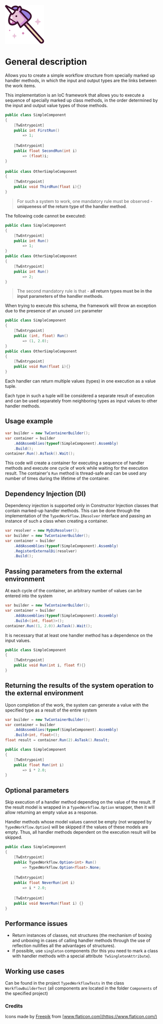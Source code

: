 ![TypedWorkflow Logo](/icon.png)

# General description
Allows you to create a simple workflow structure from specially marked up handler methods, in which the input and output types are the links between the work items.

This implementation is an IoC framework that allows you to execute a sequence of specially marked up class methods, in the order determined by the input and output value types of those methods.
```C#
public class SimpleComponent
{
    [TwEntrypoint]
    public int FirstRun()
        => 1;

    [TwEntrypoint]
    public float SecondRun(int i)
        => (float)i;
}

public class OtherSimpleComponent
{
    [TwEntrypoint]
    public void ThirdRun(float i){}
}

```
> For such a system to work, one mandatory rule must be observed - **uniqueness of the return type of the handler method**.

The following code cannot be executed:
```C#
public class SimpleComponent
{
    [TwEntrypoint]
    public int Run()
        => 1;
}
public class OtherSimpleComponent
{
    [TwEntrypoint]
    public int Run()
        => 2;
}
```
> The second mandatory rule is that - **all return types must be in the input parameters of the handler methods**.

When trying to execute this schema, the framework will throw an exception due to the presence of an unused `int` parameter
```C#
public class SimpleComponent
{
    [TwEntrypoint]
    public (int, float) Run()
        => (1, 2.0);
}
public class OtherSimpleComponent
{
    [TwEntrypoint]
    public void Run(float i){}
}

```
Each handler can return multiple values (types) in one execution as a value tuple.

Each type in such a tuple will be considered a separate result of execution and can be used separately from neighboring types as input values to other handler methods.

## Usage example

```C#
var builder = new TwContainerBuilder();
var container = builder
    .AddAssemblies(typeof(SimpleComponent).Assembly)
    .Build();
container.Run().AsTask().Wait();
```
This code will create a container for executing a sequence of handler methods and execute one cycle of work while waiting for the execution result.
The container's `Run` method is thread-safe and can be used any number of times during the lifetime of the container.

## Dependency Injection (DI)
Dependency injection is supported only in Constructor Injection classes that contain marked-up handler methods.
This can be done through the implementation of the `TypedWorkflow.IResolver` interface and passing an instance of such a class when creating a container.
```C#
var resolver = new MyDiResolver();
var builder = new TwContainerBuilder();
var container = builder
    .AddAssemblies(typeof(SimpleComponent).Assembly)
    .RegisterExternalDi(resolver)
    .Build();
```

## Passing parameters from the external environment
At each cycle of the container, an arbitrary number of values can be entered into the system
```C#
var builder = new TwContainerBuilder();
var container = builder
    .AddAssemblies(typeof(SimpleComponent).Assembly)
    .Build<(int, float)>();
container.Run((1, 2.0)).AsTask().Wait();
```
It is necessary that at least one handler method has a dependence on the input values.
```C#
public class SimpleComponent
{
    [TwEntrypoint]
    public void Run(int i, float f){}
}
```

## Returning the results of the system operation to the external environment
Upon completion of the work, the system can generate a value with the specified type as a result of the entire system
```C#
var builder = new TwContainerBuilder();
var container = builder
    .AddAssemblies(typeof(SimpleComponent).Assembly)
    .Build<int, float>();
float result = container.Run(2).AsTask().Result;
```
```C#
public class SimpleComponent
{
    [TwEntrypoint]
    public float Run(int i)
        => i * 2.0;
}
```

## Optional parameters
Skip execution of a handler method depending on the value of the result.
If the result model is wrapped in a `TypedWorkflow.Option` wrapper, then it will allow returning an empty value as a response.

Handler methods whose model values cannot be empty (not wrapped by `TypedWorkflow.Option`) will be skipped if the values of these models are empty.
Thus, all handler methods dependent on the execution result will be skipped.

```C#
public class SimpleComponent
{
    [TwEntrypoint]
    public TypedWorkflow.Option<int> Run()
        => TypedWorkflow.Option<float>.None;

    [TwEntrypoint]
    public float NeverRun(int i)
        => i * 2.0;

    [TwEntrypoint]
    public void NeverRun(float i) {}
}
```

## Performance issues
* Return instances of classes, not structures (the mechanism of boxing and unboxing in cases of calling handler methods through the use of reflection nullifies all the advantages of structures).
* If possible, use `singlеton` components (for this you need to mark a class with handler methods with a special attribute` TwSingletonAttribute`).

## Working use cases
Can be found in the project `TypedWorkflowTests` in the class` WorkflowBuilderTest` (all components are located in the folder `Components` of the specified project)

### Credits
Icons made by [Freepik](https://www.flaticon.com/authors/freepik) from [www.flaticon.com](https://www.flaticon.com/)
